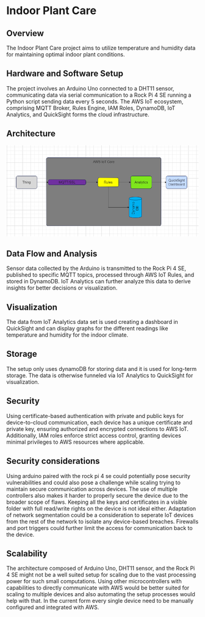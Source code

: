 # Indoor Plant Care

## Overview
The Indoor Plant Care project aims to utilize temperature and humidity data for maintaining optimal indoor plant conditions.

## Hardware and Software Setup
The project involves an Arduino Uno connected to a DHT11 sensor, communicating data via serial communication to a Rock Pi 4 SE running a Python script sending data every 5 seconds. The AWS IoT ecosystem, comprising MQTT Broker, Rules Engine, IAM Roles, DynamoDB, IoT Analytics, and QuickSight forms the cloud infrastructure.

## Architecture
![Architecture](res/Architecture.png)

## Data Flow and Analysis
Sensor data collected by the Arduino is transmitted to the Rock Pi 4 SE, published to specific MQTT topics, processed through AWS IoT Rules, and stored in DynamoDB. IoT Analytics can further analyze this data to derive insights for better decisions or visualization.

## Visualization
The data from IoT Analytics data set is used creating a dashboard in QuickSight and can display graphs for the different readings like temperature and humidity for the indoor climate.

## Storage
The setup only uses dynamoDB for storing data and it is used for long-term storage. The data is otherwise funneled via IoT Analytics to QuickSight for visualization.

## Security
Using certificate-based authentication with private and public keys for device-to-cloud communication, each device has a unique certificate and private key, ensuring authorized and encrypted connections to AWS IoT. Additionally, IAM roles enforce strict access control, granting devices minimal privileges to AWS resources where applicable.

## Security considerations
Using arduino paired with the rock pi 4 se could potentially pose security vulnerabilities and could also pose a challenge while scaling trying to maintain secure communication across devices. The use of multiple controllers also makes it harder to properly secure the device due to the broader scope of flaws.
Keeping all the keys and certificates in a visible folder with full read/write rights on the device is not ideal either.
Adaptation of network segmentation could be a consideration to seperate IoT devices from the rest of the network to isolate any device-based breaches. Firewalls and port triggers could further limit the access for communication back to the device.

## Scalability
The architecture composed of Arduino Uno, DHT11 sensor, and the Rock Pi 4 SE might not be a well suited setup for scaling due to the vast processing power for such small computations. Using other microcontrollers with capabilities to directly communicate with AWS would be better suited for scaling to multiple devices and also automating the setup processes would help with that. In the current form every single device need to be manually configured and integrated with AWS.
